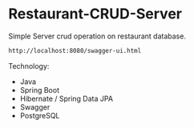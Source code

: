 # Restaurant-CRUD-Server

Simple Server crud operation on restaurant database.

```sh
http://localhost:8080/swagger-ui.html
```

Technology:  
   - Java  
   - Spring Boot   
   - Hibernate / Spring Data JPA 
   - Swagger  
   - PostgreSQL
